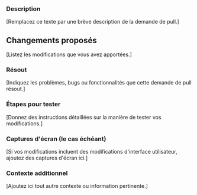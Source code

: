 ### Description
[Remplacez ce texte par une brève description de la demande de pull.]

## Changements proposés
[Listez les modifications que vous avez apportées.]

### Résout
[Indiquez les problèmes, bugs ou fonctionnalités que cette demande de pull résout.]

### Étapes pour tester
[Donnez des instructions détaillées sur la manière de tester vos modifications.]

### Captures d'écran (le cas échéant)
[Si vos modifications incluent des modifications d'interface utilisateur, ajoutez des captures d'écran ici.]

### Contexte additionnel
[Ajoutez ici tout autre contexte ou information pertinente.]